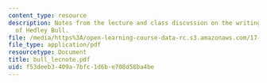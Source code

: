 ```yaml
---
content_type: resource
description: Notes from the lecture and class discussion on the writings and ideas
  of Hedley Bull.
file: /media/https%3A/open-learning-course-data-rc.s3.amazonaws.com/17-960-foundations-of-political-science-fall-2004/f53deeb3409a7bfc1d6be708d58ba4be_bull_lecnote.pdf
file_type: application/pdf
resourcetype: Document
title: bull_lecnote.pdf
uid: f53deeb3-409a-7bfc-1d6b-e708d58ba4be
---
```

